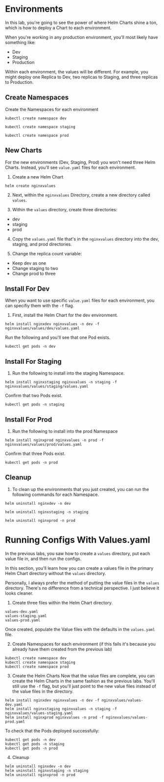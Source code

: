# Environments

In this lab, you're going to see the power of where Helm Charts shine a ton, which is how to deploy a Chart to each environment.

When you're working in any production environment, you'll most likely have something like:
- Dev
- Staging
- Production

Within each environment, the values will be different. For example, you might deploy one Replica to Dev, two replicas to Staging, and three replicas to Production.

## Create Namespaces
Create the Namespaces for each environment

```
kubectl create namespace dev
```

```
kubectl create namespace staging
```

```
kubectl create namespace prod
```

## New Charts

For the new environments (Dev, Staging, Prod) you won't need three Helm Charts. Instead, you'll see `value.yaml` files for each environment.

1. Create a new Helm Chart
```
helm create nginxvalues
```

2. Next, within the `nginxvalues` Directory, create a new directory called `values`.

3. Within the `values` directory, create three directories:
- dev
- staging
- prod

4. Copy the `values.yaml` file that's in the `nginxvalues` directory into the dev, staging, and prod directories.

5. Change the replica count variable:
- Keep dev as one
- Change staging to two
- Change prod to three

## Install For Dev
When you want to use specific `value.yaml` files for each environment, you can specifiy them with the `-f` flag.
1. First, install the Helm Chart for the dev environment.
```
helm install nginxdev nginxvalues -n dev -f nginxvalues/values/dev/values.yaml
```

Run the following and you'll see that one Pod exists.
```
kubectl get pods -n dev
```

## Install For Staging
1. Run the following to install into the staging Namespace.

```
helm install nginxstaging nginxvalues -n staging -f nginxvalues/values/staging/values.yaml
```

Confirm that two Pods exist.
```
kubectl get pods -n staging
```

## Install For Prod
1. Run the following to install into the prod Namespace
```
helm install nginxprod nginxvalues -n prod -f nginxvalues/values/prod/values.yaml
```

Confirm that three Pods exist.
```
kubectl get pods -n prod
```

## Cleanup
1. To clean up the environments that you just created, you can run the following commands for each Namespace.

```
helm uninstall nginxdev -n dev
```

```
helm uninstall nginxstaging -n staging
```

```
helm uninstall nginxprod -n prod
```

# Running Configs With Values.yaml

In the previous labs, you saw how to create a `values` directory, put each value file in, and then run the configs.

In this section, you'll learn how you can create a values file in the primary Helm Chart directory without the `values` directory.

Personally, I always prefer the method of putting the value files in the `values` directory. There's no difference from a technical perspective. I just believe it looks cleaner.

1. Create three files within the Helm Chart directory.
```
values-dev.yaml
values-staging.yaml
values-prod.yaml
```

Once created, populate the Value files with the defaults in the `values.yaml` file.

2. Create Namespaces for each environment (if this fails it's because you already have them created from the previous lab)
```
kubectl create namespace dev
kubectl create namespace staging
kubectl create namespace prod
```

3. Create the Helm Charts
Now that the value files are complete, you can create the Helm Charts in the same fashion as the previous labs. You'll still use the `-f` flag, but you'll just point to the new value files instead of the value files in the directory.

```
helm install nginxdev nginxvalues -n dev -f nginxvalues/values-dev.yaml
helm install nginxstaging nginxvalues -n staging -f nginxvalues/values-staging.yaml
helm install nginxprod nginxvalues -n prod -f nginxvalues/values-prod.yaml
```
To check that the Pods deployed successfully:
```
kubectl get pods -n dev
kubectl get pods -n staging
kubectl get pods -n prod
```

4. Cleanup
```
helm uninstall nginxdev -n dev
helm uninstall nginxstaging -n staging
helm uninstall nginxprod -n prod
```